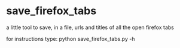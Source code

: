 save_firefox_tabs
=================

a little tool to save, in a file, urls and titles of all the open firefox tabs

for instructions type:
python save_firefox_tabs.py -h
